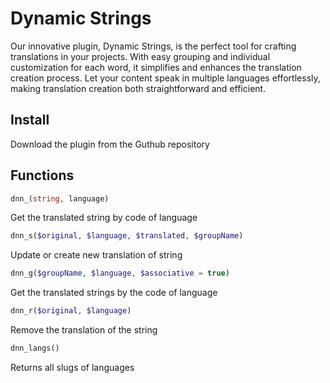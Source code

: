 # Dynamic Strings
Our innovative plugin, Dynamic Strings, is the perfect tool for crafting translations in your projects. With easy grouping and individual customization for each word, it simplifies and enhances the translation creation process. Let your content speak in multiple languages effortlessly, making translation creation both straightforward and efficient.

## Install
Download the plugin from the Guthub repository

## Functions
```php
dnn_(string, language)
```
Get the translated string by code of language
```php
dnn_s($original, $language, $translated, $groupName)
```
Update or create new translation of string
```php
dnn_g($groupName, $language, $associative = true)
```
Get the translated strings by the code of language
```php
dnn_r($original, $language)
```
Remove the translation of the string
```php
dnn_langs()
```
Returns all slugs of languages